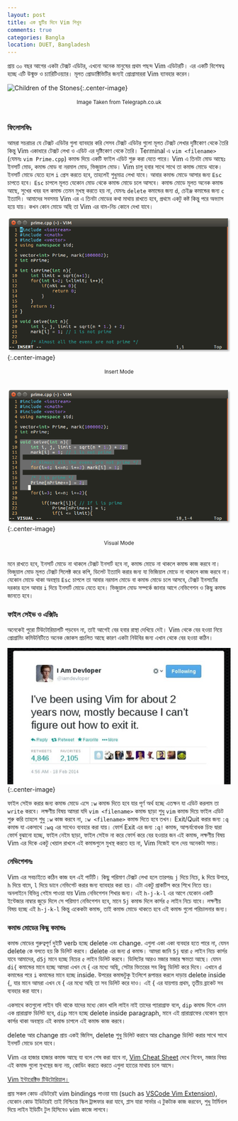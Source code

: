 ```yaml
---
layout: post
title: এক ছুটির দিনে Vim শিখুন
comments: true
categories: Bangla
location: DUET, Bangladesh
---
```


প্রায় ৩০ বছর আগের একটা টেক্সট এডিটর, এখনো অনেক মানুষের প্রথম পছন্দ Vim এডিটরটি। এর একটি বিশেষত্ব হচ্ছে এটি উন্মুক্ত ও চ্যারিটিওয়্যার। মূলত প্রোডাক্টিভিটির জন্যই প্রোগ্রামাররা Vim ব্যাবহার করেন। 

![Children of the Stones](https://www.telegraph.co.uk/content/dam/tv/2016/04/28/children_of_the_stones-xlarge_trans_NvBQzQNjv4Bqeo_i_u9APj8RuoebjoAHt0k9u7HhRJvuo-ZLenGRumA.jpg){:.center-image}
<center> <small>Image Taken from Telegraph.co.uk</small> </center> <br>

### ফিলোসফিঃ 
আমরা সচরাচর যে টেক্সট এডিটর গুলা ব্যাবহার করি সেসব টেক্সট এডিটর গুলো মূলত টেক্সট লেখার দৃষ্টিকোণ থেকে তৈরি কিন্তু Vim একাধারে টেক্সট লেখা ও এডিট এর দৃষ্টিকোণ থেকে তৈরি। Terminal এ `vim <filename>`  (যেমনঃ `vim Prime.cpp`) কমান্ড দিয়ে একটি ফাইল এডিট শুরু করা যেতে পারে। Vim এ তিনটা মোড আছেঃ ইনসার্ট মোড, কমান্ড মোড বা নরমাল মোড, ভিজুয়াল মোড। Vim চালু হবার সাথে সাথে তা কমান্ড মোডে থাকে। ইনসার্ট মোডে যেতে হলে `i` প্রেস করতে হবে, তাহলেই শুধুমাত্র লেখা যাবে। আবার কমান্ড মোডে আসার জন্য `Esc` চাপতে হবে। `Esc` চাপলে মূলত যেকোন মোড থেকে কমান্ড মোডে চলে আসবে। কমান্ড মোডে মূলত অনেক কমান্ড আছে, সুখের খবর হল কমান্ড তেমন মুখস্থ করতে হয় না, যেমনঃ `delete` কমান্ডের জন্য `d`, চেইঞ্জ কমান্ডের জন্য `c` ইত্যাদি। আমাদের সবসময় Vim এর এ তিনটা মোডের কথা মাথায় রাখতে হবে, প্রথমে একটু কষ্ট কিন্তু পরে অভ্যাস হয়ে যায়। কখন কোন মোডে অছি তা Vim এর বাম-নিচ কোনে দেখা যাবে। 

![Vim Mode Identification](/post_images/2018/Nov/mode_identification.png){:.center-image}
<center> <small>Insert Mode</small> </center> <br>

![Vim Mode Identification](/post_images/2018/Nov/mode_identification2.png){:.center-image}
<center> <small>Visual Mode</small> </center> <br>

মনে রাখতে হবে, ইনসার্ট মোডে না থাকলে টেক্সট ইনসার্ট হবে না, কমান্ড মোডে না থাকলে কমান্ড কাজ করবে না। ভিজুয়াল মোড মূলত টেক্সট সিলেক্ট করে কপি, ডিলেট ইত্যাদি করার জন্য যা ভিজিয়াল মোডে না থাকলে কাজ করবে না। যেকোন মোডে থাকা অবস্থায় `Esc` চাপলে তা আবার নরমাল মোডে বা কমান্ড মোডে চলে আসবে, টেক্সট ইনসার্টের দরকার হলে আবার `i` দিয়ে ইনসার্ট মোডে যেতে হবে। ভিজুয়াল মোড সম্পর্কে জানার আগে নেভিগেশন ও কিছু কমান্ড জানতে হবে। 

### ফাইল সেইভ ও এক্সিটঃ
অনেকেই পুরো টিউটোরিয়ালটি পড়বেন না, তাই আগেই বের হবার রাস্থা দেখিয়ে দেই। Vim থেকে বের হওয়া নিয়ে প্রোগ্রামিং কমিউনিটিতে অনেক জোকস প্রচলিত আছে কারণ একটা নিউবির জন্য এখান থেকে বের হওয়া কঠিন। 
 
![Exit Joke](/post_images/2018/Nov/exit_joke.jpg){:.center-image}

ফাইল সেইভ করার জন্য কমান্ড মোডে এসে `:w` কমান্ড দিতে হবে যার পূর্ণ অর্থ হচ্ছে এতক্ষন যা এডিট করলাম তা `write` করবে। লক্ষণীয় বিষয় আমরা যদি `vim <filename>` কমান্ড ছাড়া শুধু `vim` কমান্ড দিয়ে ফাইল এডিট শুরু করি তাহলে শুধু `:w` কাজ করবে না, `:w <filename>` কমান্ড দিতে হবে তখন। Exit/Quit করার জন্য `:q` কমান্ড যা একসাথে `:wq` এর সাথেও ব্যবহার করা যায়। ফোর্স Exit এর জন্য `:q!` কমান্ড, আশ্চর্যবোধক চিহ্ন দ্বারা ফোর্স বুঝানো হচ্ছে, ফাইল নেইম ছাড়া, ফাইল সেইভ না করে ফোর্স করে বের হওয়ার জন এই কমান্ড, লক্ষণীয় বিষয় Vim এর দিকে একটু খেয়াল রাখলে এই কমান্ডগুলে মুখস্থ করতে হয় না, Vim নিজেই বলে দেয় অনেকটা সময়।  

### নেভিগেশনঃ
Vim এর সবচাইতে কঠিন কাজ হল এই পার্টটি। কিছু পরিমাণ টেক্সট লেখা হলে তারপরঃ `j` দিয়ে নিচে, `k` দিয়ে উপরে, `h` দিয়ে বামে, `l` দিয়ে ডানে নেভিগেট করার জন্য ব্যাবহার করা হয়। এটা একটু প্রাকটিস করে শিখে নিতে হয়। অনলাইনে বিভিন্ন গেইম পাওয়া যায় Vim নেভিগেশন শিখার জন্য। এই `h-j-k-l` এর আগে যেকোন একটি ইন্টেজার নাম্বার জুড়ে দিলে সে পরিমাণ নেভিগেশন হবে, মানে `5j` কমান্ড দিলে কার্সর ৫ লাইন নিচে যাবে। লক্ষণীয় বিষয় হচ্ছে এই `h-j-k-l` কিন্তু একেকটা কমান্ড, তাই কমান্ড মোডে থাকতে হবে এই কমান্ড গুলো পরিচালনার জন্য। 

### কমান্ড মোডের কিছু কমান্ডঃ
কমান্ড মোডের গুরুত্বপূর্ণ দুইটি verb হচ্ছে delete এবং change. এগুলা একা একা ব্যবহার হতে পারে না, যেমন delete কে বলতে হয় কি ডিলিট করবে। delete এর জন্য `d` কমান্ড। আমরা জানি `5j` দ্বারা ৫ লাইন নিচে কার্সর যাবে আমাদের, `d5j` মানে হচ্ছে নিচের ৫ লাইন ডিলিট করবে। ডিলিটের আরও মজার মজার ক্ষমতা আছে। যেমন `di{` কমান্ডের মানে হচ্ছে আমরা এখন যে { এর মধ্যে অছি, সেটার ভিতরের সব কিছু ডিলিট করে দিবে। এখানে `d` কমান্ডের পরে `i` কমান্ডের মানে হচ্ছে inside. উপরের কমান্ডটুকু ইংলিশে রূপান্তর করলে দাড়ায় delete inside {, যার মানে আমরা এখন যে { এর মধ্যে অছি তা সব ডিলিট করে দাও। এই { এর যায়গায় প্রথম, তৃতীয় ব্রাকেট সব ব্যবহার করা যাবে। 

একসাথে কতগুলো লাইন যদি থাকে যাদের মধ্যে কোন খালি লাইন নাই তাদের প্যারাগ্রাফ বলে, `dip` কমান্ড দিলে এমন এক প্রারাগ্রাফ ডিলিট হবে, `dip` মানে হচ্ছে delete inside paragraph, মানে এই প্রারাগ্রাফের যেকোন স্থানে কার্সর থাকা অবস্থায় এই কমান্ড চাপলে এই কমান্ড কাজ করবে। 

delete আর change প্রায় একই জিনিস, delete শুধু ডিলিট করাবে আর change ডিলিট করার সাথে সাথে ইনসার্ট মোডে চলে যাবে। 

Vim এর হাজার হাজার কমান্ড আছে যা বলে শেষ করা যাবে না, <a href="https://vim.rtorr.com/">Vim Cheat Sheet</a> দেখে নিবেন, মজার বিষয় এই কমান্ড গুলো  মুখস্থের জন্য নয়, কোডিং করতে করতে এগুলা হাতের মাথায় চলে আসে। 

<a href="https://www.openvim.com/">Vim ইন্টারেক্টিভ টিউটোরিয়াল।</a>

প্রায় সকল কোড এডিটরেই vim bindings পাওয়া যায় (such as <a href="https://marketplace.visualstudio.com/items?itemName=vscodevim.vim">VSCode Vim Extension</a>), যেকোন কোড ইডিটরেই তাই নিশ্চিন্তে স্কিল ট্রান্সফার করা যাবে, প্লাস যারা সার্ভার এ টুকটাক কাজ করবেন, শুধু টার্মিনাল দিয়ে লাইন ইডিটিং টুল হিসিবেও  vim কাজে লাগবে। 
